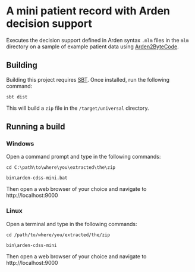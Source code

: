 # A mini patient record with Arden decision support

Executes the decision support defined in Arden syntax `.mlm` files in the `mlm` directory
on a sample of example patient data using [Arden2ByteCode](http://plri.github.io/arden2bytecode/).

## Building

Building this project requires [SBT](http://www.scala-sbt.org/). Once installed, run the
following command:

```
sbt dist
```

This will build a `zip` file in the `/target/universal` directory.

## Running a build

### Windows

Open a command prompt and type in the following commands:

```
cd C:\path\to\where\you\extracted\the\zip

bin\arden-cdss-mini.bat

```

Then open a web browser of your choice and navigate to http://localhost:9000

### Linux

Open a terminal and type in the following commands:

```
cd /path/to/where/you/extracted/the/zip

bin\arden-cdss-mini

```

Then open a web browser of your choice and navigate to http://localhost:9000
